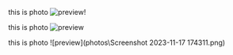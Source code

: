 this is photo 
![preview!](./Screenshot%202023-11-17%20174311.png)

this is photo 
![preview](./Screenshot%202023-11-17%20174311.png)


this is photo 
![preview](photos\Screenshot 2023-11-17 174311.png)

